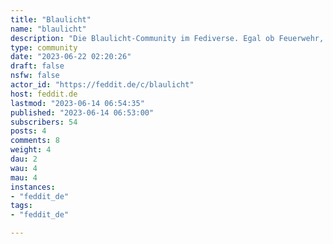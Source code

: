 ```yaml
---
title: "Blaulicht" 
name: "blaulicht"
description: "Die Blaulicht-Community im Fediverse. Egal ob Feuerwehr, Polizei, THW, Rettungsdienst oder eine andere HiOrg, hier ist jeder Willkommen!"
type: community
date: "2023-06-22 02:20:26"
draft: false
nsfw: false
actor_id: "https://feddit.de/c/blaulicht"
host: feddit.de
lastmod: "2023-06-14 06:54:35"
published: "2023-06-14 06:53:00"
subscribers: 54
posts: 4
comments: 8
weight: 4
dau: 2
wau: 4
mau: 4
instances:
- "feddit_de"
tags: 
- "feddit_de"

---
```

